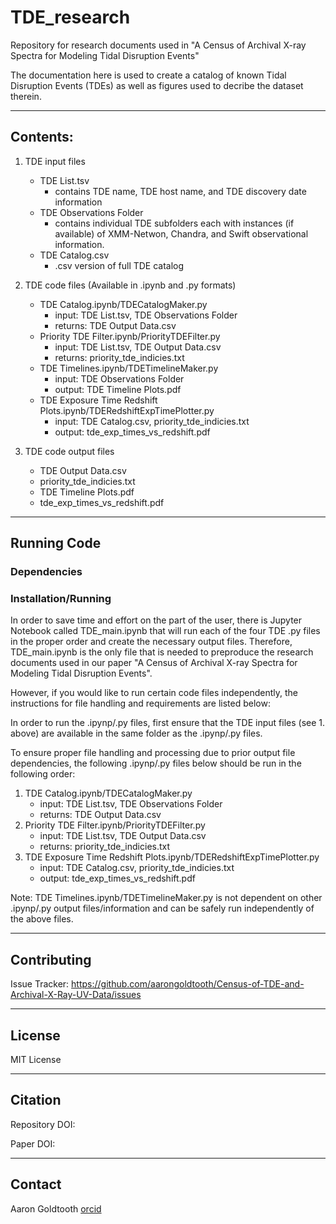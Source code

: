 # TDE_research
Repository for research documents used in "A Census of Archival X-ray Spectra for Modeling Tidal Disruption Events"

The documentation here is used to create a catalog of known Tidal Disruption Events (TDEs) as well as figures used to decribe the dataset therein.

---
## Contents:

1. TDE input files
   - TDE List.tsv
      - contains TDE name, TDE host name, and TDE discovery date information
   - TDE Observations Folder
      - contains individual TDE subfolders each with instances (if available) of XMM-Netwon, Chandra, and Swift observational information.
   - TDE Catalog.csv
      - .csv version of full TDE catalog
  
3. TDE code files (Available in .ipynb and .py formats)
   - TDE Catalog.ipynb/TDECatalogMaker.py
      - input: TDE List.tsv, TDE Observations Folder
      - returns: TDE Output Data.csv
   - Priority TDE Filter.ipynb/PriorityTDEFilter.py
      - input: TDE List.tsv, TDE Output Data.csv
      - returns: priority_tde_indicies.txt
   - TDE Timelines.ipynb/TDETimelineMaker.py
      - input: TDE Observations Folder
      - output: TDE Timeline Plots.pdf
   - TDE Exposure Time Redshift Plots.ipynb/TDERedshiftExpTimePlotter.py
      - input: TDE Catalog.csv, priority_tde_indicies.txt
      - output: tde_exp_times_vs_redshift.pdf
  
3. TDE code output files
   - TDE Output Data.csv
   - priority_tde_indicies.txt
   - TDE Timeline Plots.pdf
   - tde_exp_times_vs_redshift.pdf

---
## Running Code

### Dependencies


### Installation/Running

In order to save time and effort on the part of the user, there is Jupyter Notebook called TDE_main.ipynb that will run each of the four TDE .py files in the proper order and create the necessary output files. Therefore, TDE_main.ipynb is the only file that is needed to preproduce the research documents used in our paper "A Census of Archival X-ray Spectra for Modeling Tidal Disruption Events".

However, if you would like to run certain code files independently, the instructions for file handling and requirements are listed below:

In order to run the .ipynp/.py files, first ensure that the TDE input files (see 1. above) are available in the same folder as the .ipynp/.py files.

To ensure proper file handling and processing due to prior output file dependencies, the following .ipynp/.py files below should be run in the following order:

1. TDE Catalog.ipynb/TDECatalogMaker.py
   - input: TDE List.tsv, TDE Observations Folder
   - returns: TDE Output Data.csv
2. Priority TDE Filter.ipynb/PriorityTDEFilter.py
   - input: TDE List.tsv, TDE Output Data.csv
   - returns: priority_tde_indicies.txt
3. TDE Exposure Time Redshift Plots.ipynb/TDERedshiftExpTimePlotter.py
   - input: TDE Catalog.csv, priority_tde_indicies.txt
   - output: tde_exp_times_vs_redshift.pdf

Note: TDE Timelines.ipynb/TDETimelineMaker.py is not dependent on other .ipynp/.py output files/information and can be safely run independently of the above files.

---
## Contributing

Issue Tracker: https://github.com/aarongoldtooth/Census-of-TDE-and-Archival-X-Ray-UV-Data/issues

---
## License
MIT License

---
## Citation
Repository DOI:

Paper DOI:

---
## Contact
Aaron Goldtooth [orcid](https://orcid.org/0000-0001-9695-4121) 
